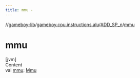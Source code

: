 ```yaml
---
title: mmu -
---
```

//[gameboy-lib](../../index.md)/[gameboy.cpu.instructions.alu](../index.md)/[ADD_SP_n](index.md)/[mmu](mmu.md)



# mmu  
[jvm]  
Content  
val [mmu](mmu.md): [Mmu](../../gameboy.memory/-mmu/index.md)  



